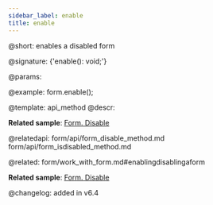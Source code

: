 ```yaml
---
sidebar_label: enable
title: enable
---          
```


@short: enables a disabled form

@signature: {'enable(): void;'}

@params:

@example:
form.enable();

@template: api_method
@descr:

**Related sample**: [Form. Disable](https://snippet.dhtmlx.com/few71nk2)

@relatedapi: form/api/form_disable_method.md
form/api/form_isdisabled_method.md

@related: form/work_with_form.md#enablingdisablingaform

**Related sample**: [Form. Disable](https://snippet.dhtmlx.com/few71nk2)

@changelog: added in v6.4
